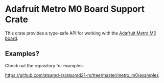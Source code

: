 # Adafruit Metro M0 Board Support Crate

This crate provides a type-safe API for working with the [Adafruit Metro M0
board](https://www.adafruit.com/product/3505).

## Examples?

Check out the repository for examples:

https://github.com/atsamd-rs/atsamd21-rs/tree/master/metro_m0/examples
